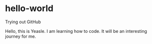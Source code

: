 # hello-world
Trying out GitHub

Hello, this is Yeasle. I am learning how to code. It will be an interesting journey for me. 
